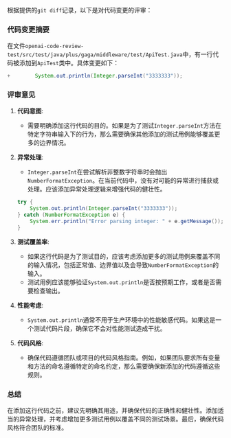 根据提供的`git diff`记录，以下是对代码变更的评审：

### 代码变更摘要
在文件`openai-code-review-test/src/test/java/plus/gaga/middleware/test/ApiTest.java`中，有一行代码被添加到`ApiTest`类中。具体变更如下：

```java
+        System.out.println(Integer.parseInt("3333333"));
```

### 评审意见

1. **代码意图**:
   - 需要明确添加这行代码的目的。如果是为了测试`Integer.parseInt`方法在特定字符串输入下的行为，那么需要确保其他添加的测试用例能够覆盖更多的边界情况。

2. **异常处理**:
   - `Integer.parseInt`在尝试解析非整数字符串时会抛出`NumberFormatException`。在当前代码中，没有对可能的异常进行捕获或处理。应该添加异常处理逻辑来增强代码的健壮性。
   ```java
   try {
       System.out.println(Integer.parseInt("3333333"));
   } catch (NumberFormatException e) {
       System.err.println("Error parsing integer: " + e.getMessage());
   }
   ```

3. **测试覆盖率**:
   - 如果这行代码是为了测试目的，应该考虑添加更多的测试用例来覆盖不同的输入情况，包括正常值、边界值以及会导致`NumberFormatException`的输入。
   - 测试用例应该能够验证`System.out.println`是否按预期工作，或者是否需要检查输出。

4. **性能考虑**:
   - `System.out.println`通常不用于生产环境中的性能敏感代码。如果这是一个测试代码片段，确保它不会对性能测试造成干扰。

5. **代码风格**:
   - 确保代码遵循团队或项目的代码风格指南。例如，如果团队要求所有变量和方法的命名遵循特定的命名约定，那么需要确保新添加的代码遵循这些规则。

### 总结
在添加这行代码之前，建议先明确其用途，并确保代码的正确性和健壮性。添加适当的异常处理，并考虑增加更多测试用例以覆盖不同的测试场景。最后，确保代码风格符合团队的标准。